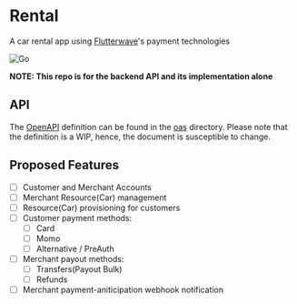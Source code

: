 # Rental
A car rental app using [Flutterwave](https://flutterwave.com/)'s payment technologies

![Go](https://github.com/thealamu/rental/workflows/Go/badge.svg)

**NOTE: This repo is for the backend API and its implementation alone**

## API
The [OpenAPI](http://spec.openapis.org/oas/v3.0.3) definition can be found in the [oas](https://github.com/thealamu/rental/tree/oasd/oas) directory. Please note that the definition is a WIP, hence, the document is susceptible to change.

## Proposed Features
- [ ] Customer and Merchant Accounts
- [ ] Merchant Resource(Car) management
- [ ] Resource(Car) provisioning for customers
- [ ] Customer payment methods:
    - [ ] Card
    - [ ] Momo
    - [ ] Alternative / PreAuth
- [ ] Merchant payout methods:
    - [ ] Transfers(Payout Bulk)
    - [ ] Refunds
- [ ] Merchant payment-aniticipation webhook notification